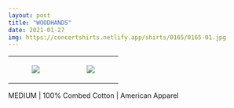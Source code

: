 ```yaml
---
layout: post
title: "WOODHANDS"
date: 2021-01-27
img: https://concertshirts.netlify.app/shirts/0165/0165-01.jpg
---
```




<table style="width:100%;"><tr><td style="vertical-align:top;">
      <figure class="tmblr-full" data-orig-height="2048" data-orig-width="1365" data-orig-src="https://concertshirts.netlify.app/shirts/0165/0165-01.jpg"><img src="https://64.media.tumblr.com/dab642587cf84ed3253fe19a99f253dd/6f6e6ba2a6829ef5-a5/s540x810/0f5e1510bcd62c0efa660d85940efe5ee6154518.jpg" data-orig-height="2048" data-orig-width="1365" data-orig-src="https://concertshirts.netlify.app/shirts/0165/0165-01.jpg"/></figure></td>
    <td style="vertical-align:top;">
      <figure class="tmblr-full" data-orig-height="2048" data-orig-width="1365" data-orig-src="https://concertshirts.netlify.app/shirts/0165/0165-02.jpg"><img src="https://64.media.tumblr.com/39c0f855ef5d47cbb86fa2fee6945ffa/6f6e6ba2a6829ef5-5b/s540x810/d93d2bcf9f4b8343acb1959b1aa15951bf16dede.jpg" data-orig-height="2048" data-orig-width="1365" data-orig-src="https://concertshirts.netlify.app/shirts/0165/0165-02.jpg"/></figure></td>
  </tr></table><p>
  MEDIUM | 100% Combed Cotton | American Apparel
</p>
